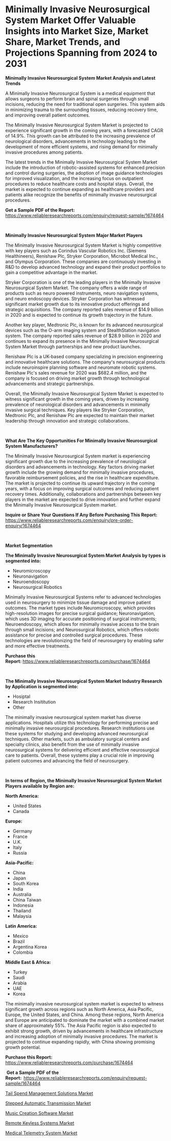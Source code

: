 <p><h1>Minimally Invasive Neurosurgical System Market Offer Valuable Insights into Market Size, Market Share, Market Trends, and Projections Spanning from 2024 to 2031</h1></p><p><strong>Minimally Invasive Neurosurgical System Market Analysis and Latest Trends</strong></p>
<p><p>A Minimally Invasive Neurosurgical System is a medical equipment that allows surgeons to perform brain and spinal surgeries through small incisions, reducing the need for traditional open surgeries. This system aids in minimizing trauma to the surrounding tissues, reducing recovery time, and improving overall patient outcomes.</p><p>The Minimally Invasive Neurosurgical System Market is projected to experience significant growth in the coming years, with a forecasted CAGR of 14.9%. This growth can be attributed to the increasing prevalence of neurological disorders, advancements in technology leading to the development of more efficient systems, and rising demand for minimally invasive procedures among patients.</p><p>The latest trends in the Minimally Invasive Neurosurgical System Market include the introduction of robotic-assisted systems for enhanced precision and control during surgeries, the adoption of image guidance technologies for improved visualization, and the increasing focus on outpatient procedures to reduce healthcare costs and hospital stays. Overall, the market is expected to continue expanding as healthcare providers and patients alike recognize the benefits of minimally invasive neurosurgical procedures.</p></p>
<p><strong>Get a Sample PDF of the Report:&nbsp;</strong> <a href="https://www.reliableresearchreports.com/enquiry/request-sample/1674464">https://www.reliableresearchreports.com/enquiry/request-sample/1674464</a></p>
<p>&nbsp;</p>
<p><strong>Minimally Invasive Neurosurgical System Major Market Players</strong></p>
<p><p>The Minimally Invasive Neurosurgical System Market is highly competitive with key players such as Corindus Vascular Robotics Inc. (Siemens Healthineers), Renishaw Plc, Stryker Corporation, Microbot Medical Inc., and Olympus Corporation. These companies are continuously investing in R&D to develop advanced technology and expand their product portfolios to gain a competitive advantage in the market. </p><p>Stryker Corporation is one of the leading players in the Minimally Invasive Neurosurgical System Market. The company offers a wide range of products such as neuro powered instruments, neuro navigation systems, and neuro endoscopy devices. Stryker Corporation has witnessed significant market growth due to its innovative product offerings and strategic acquisitions. The company reported sales revenue of $14.9 billion in 2020 and is expected to continue its growth trajectory in the future.</p><p>Another key player, Medtronic Plc, is known for its advanced neurosurgical devices such as the O-arm imaging system and StealthStation navigation system. The company reported sales revenue of $28.9 billion in 2020 and continues to expand its presence in the Minimally Invasive Neurosurgical System Market through partnerships and new product launches.</p><p>Renishaw Plc is a UK-based company specializing in precision engineering and innovative healthcare solutions. The company's neurosurgical products include neuroinspire planning software and neuromate robotic systems. Renishaw Plc's sales revenue for 2020 was $682.4 million, and the company is focused on driving market growth through technological advancements and strategic partnerships.</p><p>Overall, the Minimally Invasive Neurosurgical System Market is expected to witness significant growth in the coming years, driven by increasing prevalence of neurological disorders and advancements in minimally invasive surgical techniques. Key players like Stryker Corporation, Medtronic Plc, and Renishaw Plc are expected to maintain their market leadership through innovation and strategic collaborations.</p></p>
<p>&nbsp;</p>
<p><strong>What Are The Key Opportunities For Minimally Invasive Neurosurgical System Manufacturers?</strong></p>
<p><p>The Minimally Invasive Neurosurgical System market is experiencing significant growth due to the increasing prevalence of neurological disorders and advancements in technology. Key factors driving market growth include the growing demand for minimally invasive procedures, favorable reimbursement policies, and the rise in healthcare expenditure. The market is projected to continue its upward trajectory in the coming years, with a focus on improving surgical outcomes and reducing patient recovery times. Additionally, collaborations and partnerships between key players in the market are expected to drive innovation and further expand the Minimally Invasive Neurosurgical System market.</p></p>
<p><strong>Inquire or Share Your Questions If Any Before Purchasing This Report:</strong> <a href="https://www.reliableresearchreports.com/enquiry/pre-order-enquiry/1674464">https://www.reliableresearchreports.com/enquiry/pre-order-enquiry/1674464</a></p>
<p>&nbsp;</p>
<p><strong>Market Segmentation</strong></p>
<p><strong>The Minimally Invasive Neurosurgical System Market Analysis by types is segmented into:</strong></p>
<p><ul><li>Neuromicroscopy</li><li>Neuronavigation</li><li>Neuroendoscopy</li><li>Neurosurgical Robotics</li></ul></p>
<p><p>Minimally Invasive Neurosurgical Systems refer to advanced technologies used in neurosurgery to minimize tissue damage and improve patient outcomes. The market types include Neuromicroscopy, which provides high-resolution images for precise surgical guidance; Neuronavigation, which uses 3D imaging for accurate positioning of surgical instruments; Neuroendoscopy, which allows for minimally invasive access to the brain through small incisions; and Neurosurgical Robotics, which offers robotic assistance for precise and controlled surgical procedures. These technologies are revolutionizing the field of neurosurgery by enabling safer and more effective treatments.</p></p>
<p><strong>Purchase this Report:&nbsp;</strong><a href="https://www.reliableresearchreports.com/purchase/1674464">https://www.reliableresearchreports.com/purchase/1674464</a></p>
<p>&nbsp;</p>
<p><strong>The Minimally Invasive Neurosurgical System Market Industry Research by Application is segmented into:</strong></p>
<p><ul><li>Hosiptal</li><li>Research Insititution</li><li>Other</li></ul></p>
<p><p>The minimally invasive neurosurgical system market has diverse applications. Hospitals utilize this technology for performing precise and minimally invasive neurosurgical procedures. Research institutions use these systems for studying and developing advanced neurosurgical techniques. Other markets, such as ambulatory surgical centers and specialty clinics, also benefit from the use of minimally invasive neurosurgical systems for delivering efficient and effective neurosurgical care to patients. Overall, these systems play a crucial role in improving patient outcomes and advancing the field of neurosurgery.</p></p>
<p>&nbsp;</p>
<p><strong>In terms of Region, the Minimally Invasive Neurosurgical System Market Players available by Region are:</strong></p>
<p>
    <p> <strong> North America: </strong>
        <ul>
            <li>United States</li>
            <li>Canada</li>
        </ul>
        </p> 
    <p> <strong> Europe: </strong>
        <ul>
            <li>Germany</li>
            <li>France</li>
            <li>U.K.</li>
            <li>Italy</li>
            <li>Russia</li>
        </ul>
        </p> 
    <p> <strong> Asia-Pacific: </strong>
        <ul>
            <li>China</li>
            <li>Japan</li>
            <li>South Korea</li>
            <li>India</li>
            <li>Australia</li>
            <li>China Taiwan</li>
            <li>Indonesia</li>
            <li>Thailand</li>
            <li>Malaysia</li>
        </ul>
        </p> 
    <p> <strong> Latin America: </strong>
        <ul>
            <li>Mexico</li>
            <li>Brazil</li>
            <li>Argentina Korea</li>
            <li>Colombia</li>
        </ul>
        </p> 
    <p> <strong> Middle East & Africa: </strong>
        <ul>
            <li>Turkey</li>
            <li>Saudi</li>
            <li>Arabia</li>
            <li>UAE</li>
            <li>Korea</li>
        </ul>
    </p>
    </p>
<p><p>The minimally invasive neurosurgical system market is expected to witness significant growth across regions such as North America, Asia Pacific, Europe, the United States, and China. Among these regions, North America and Europe are anticipated to dominate the market with a combined market share of approximately 55%. The Asia Pacific region is also expected to exhibit strong growth, driven by advancements in healthcare infrastructure and increasing adoption of minimally invasive procedures. The market is projected to continue expanding rapidly, with China showing promising growth potential.</p></p>
<p><strong>Purchase this Report: </strong><a href="https://www.reliableresearchreports.com/purchase/1674464">https://www.reliableresearchreports.com/purchase/1674464</a></p>
<p>&nbsp;<strong>Get a Sample PDF of the Report:&nbsp;&nbsp;</strong><a href="https://www.reliableresearchreports.com/enquiry/request-sample/1674464">https://www.reliableresearchreports.com/enquiry/request-sample/1674464</a></p>
<p><strong></strong></p>
<p><p><a href="https://medium.com/@charvi.reportprime/tail-spend-management-solutions-market-trends-and-market-analysis-forecasted-for-period-2024-2031-7c1c89c2bba4">Tail Spend Management Solutions Market</a></p><p><a href="https://github.com/johnbach50/Market-Research-Report-List-2/blob/main/stepped-automatic-transmission-market.md">Stepped Automatic Transmission Market</a></p><p><a href="https://medium.com/@dessiefadel/music-creation-software-market-competitive-analysis-market-trends-and-forecast-to-2031-128a4cc72ea3">Music Creation Software Market</a></p><p><a href="https://github.com/lylyparadise/Market-Research-Report-List-2/blob/main/remote-keyless-systems-market.md">Remote Keyless Systems Market</a></p><p><a href="https://medium.com/@dessiefadel/medical-telemetry-system-market-analysis-and-sze-forecasted-for-period-from-2024-to-2031-248ae0979ecf">Medical Telemetry System Market</a></p></p>